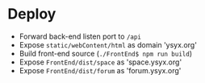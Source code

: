 # Deploy
+ Forward back-end listen port to `/api`
+ Expose `static/webContent/html` as domain 'ysyx.org'
+ Build front-end source (`./FrontEnd$ npm run build`)
+ Expose `FrontEnd/dist/space` as 'space.ysyx.org'
+ Expose `FrontEnd/dist/forum` as 'forum.ysyx.org'